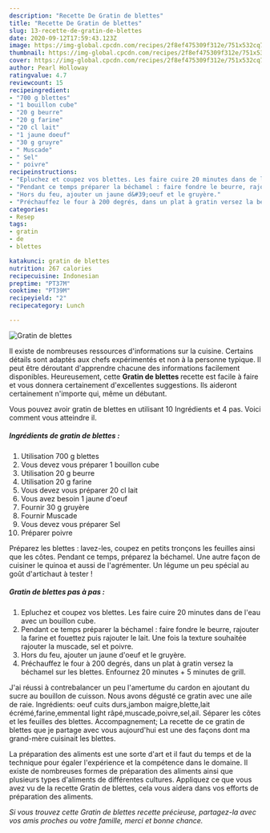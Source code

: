 ```yaml
---
description: "Recette De Gratin de blettes"
title: "Recette De Gratin de blettes"
slug: 13-recette-de-gratin-de-blettes
date: 2020-09-12T17:59:43.123Z
image: https://img-global.cpcdn.com/recipes/2f8ef475309f312e/751x532cq70/gratin-de-blettes-photo-principale-de-la-recette.jpg
thumbnail: https://img-global.cpcdn.com/recipes/2f8ef475309f312e/751x532cq70/gratin-de-blettes-photo-principale-de-la-recette.jpg
cover: https://img-global.cpcdn.com/recipes/2f8ef475309f312e/751x532cq70/gratin-de-blettes-photo-principale-de-la-recette.jpg
author: Pearl Holloway
ratingvalue: 4.7
reviewcount: 15
recipeingredient:
- "700 g blettes"
- "1 bouillon cube"
- "20 g beurre"
- "20 g farine"
- "20 cl lait"
- "1 jaune doeuf"
- "30 g gruyre"
- " Muscade"
- " Sel"
- " poivre"
recipeinstructions:
- "Epluchez et coupez vos blettes. Les faire cuire 20 minutes dans de l&#39;eau avec un bouillon cube."
- "Pendant ce temps préparer la béchamel : faire fondre le beurre, rajouter la farine et fouettez puis rajouter le lait. Une fois la texture souhaitée rajouter la muscade, sel et poivre."
- "Hors du feu, ajouter un jaune d&#39;oeuf et le gruyère."
- "Préchauffez le four à 200 degrés, dans un plat à gratin versez la béchamel sur les blettes. Enfournez 20 minutes + 5 minutes de grill."
categories:
- Resep
tags:
- gratin
- de
- blettes

katakunci: gratin de blettes 
nutrition: 267 calories
recipecuisine: Indonesian
preptime: "PT37M"
cooktime: "PT39M"
recipeyield: "2"
recipecategory: Lunch

---
```



![Gratin de blettes](https://img-global.cpcdn.com/recipes/2f8ef475309f312e/751x532cq70/gratin-de-blettes-photo-principale-de-la-recette.jpg)

Il existe de nombreuses ressources d'informations sur la cuisine. Certains détails sont adaptés aux chefs expérimentés et non à la personne typique. Il peut être déroutant d'apprendre chacune des informations facilement disponibles. Heureusement, cette <strong> Gratin de blettes </strong> recette est facile à faire et vous donnera certainement d'excellentes suggestions. Ils aideront certainement n'importe qui, même un débutant.

<!--inarticleads1-->

Vous pouvez avoir gratin de blettes en utilisant 10 Ingrédients et 4 pas. Voici comment vous atteindre il.

##### Ingrédients de gratin de blettes :

1. Utilisation 700 g blettes
1. Vous devez vous préparer 1 bouillon cube
1. Utilisation 20 g beurre
1. Utilisation 20 g farine
1. Vous devez vous préparer 20 cl lait
1. Vous avez besoin 1 jaune d&#39;oeuf
1. Fournir 30 g gruyère
1. Fournir  Muscade
1. Vous devez vous préparer  Sel
1. Préparer  poivre


Préparez les blettes : lavez-les, coupez en petits tronçons les feuilles ainsi que les côtes. Pendant ce temps, préparez la béchamel. Une autre façon de cuisiner le quinoa et aussi de l&#39;agrémenter. Un légume un peu spécial au goût d&#39;artichaut à tester ! 

<!--inarticleads2-->

##### Gratin de blettes pas à pas :

1. Epluchez et coupez vos blettes. Les faire cuire 20 minutes dans de l&#39;eau avec un bouillon cube.
1. Pendant ce temps préparer la béchamel : faire fondre le beurre, rajouter la farine et fouettez puis rajouter le lait. Une fois la texture souhaitée rajouter la muscade, sel et poivre.
1. Hors du feu, ajouter un jaune d&#39;oeuf et le gruyère.
1. Préchauffez le four à 200 degrés, dans un plat à gratin versez la béchamel sur les blettes. Enfournez 20 minutes + 5 minutes de grill.


J&#39;ai réussi à contrebalancer un peu l&#39;amertume du cardon en ajoutant du sucre au bouillon de cuisson. Nous avons dégusté ce gratin avec une aile de raie. Ingrédients: oeuf cuits durs,jambon maigre,blette,lait écrémé,farine,emmental light râpé,muscade,poivre,sel,ail. Séparer les côtes et les feuilles des blettes. Accompagnement; La recette de ce gratin de blettes que je partage avec vous aujourd&#39;hui est une des façons dont ma grand-mère cuisinait les blettes. 

<!--inarticleads1-->

<p>
La préparation des aliments est une sorte d'art et il faut du temps et de la technique pour égaler l'expérience et la compétence dans le domaine. Il existe de nombreuses formes de préparation des aliments ainsi que plusieurs types d'aliments de différentes cultures. Appliquez ce que vous avez vu de la recette Gratin de blettes, cela vous aidera dans vos efforts de préparation des aliments.
</p>

<p>
<i>Si vous trouvez cette Gratin de blettes recette précieuse, partagez-la avec vos amis proches ou votre famille, merci et bonne chance.</i>
</p>
